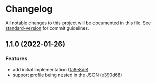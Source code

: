 # Changelog

All notable changes to this project will be documented in this file. See [standard-version](https://github.com/conventional-changelog/standard-version) for commit guidelines.

## 1.1.0 (2022-01-26)


### Features

* add initial implementation ([1a8e8de](https://github.com/henrinormak/visualise-elastic-profile/commit/1a8e8de712b38a298652312c7bfc3cd0fd7cb17b))
* support profile being nested in the JSON ([e390d68](https://github.com/henrinormak/visualise-elastic-profile/commit/e390d68ffd7bb4048ed478ffdb0d96b5dd0c12c9))
